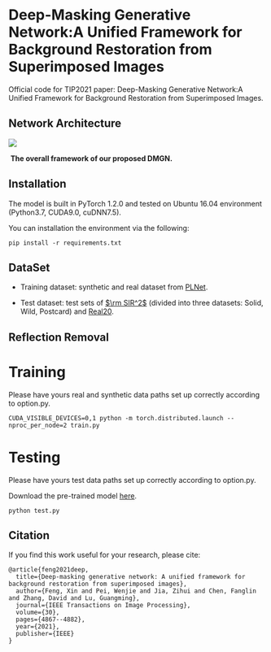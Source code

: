 # Deep-Masking Generative Network:A Unified Framework for Background Restoration from Superimposed Images

Official code for TIP2021 paper: Deep-Masking Generative Network:A Unified Framework for Background Restoration from Superimposed Images.

## Network Architecture

![](image/Network.png)

​                          **The overall framework of our proposed DMGN.**

## Installation

The model is built in PyTorch 1.2.0 and tested on Ubuntu 16.04 environment (Python3.7, CUDA9.0, cuDNN7.5).

You can installation the environment via the following:

```
pip install -r requirements.txt
```

## DataSet

- Training dataset: synthetic and real dataset from [PLNet](https://drive.google.com/drive/folders/1NYGL3wQ2pRkwfLMcV2zxXDV8JRSoVxwA).

- Test dataset: test sets of  [$\rm SIR^2$](http://rose1.ntu.edu.sg/Datasets/sir2Benchmark.asp) (divided into three datasets: Solid, Wild, Postcard) and [Real20](https://github.com/ceciliavision/perceptual-reflection-removal).

## Reflection Removal 

# Training

Please have yours real and synthetic data paths set up correctly according to option.py.

```
CUDA_VISIBLE_DEVICES=0,1 python -m torch.distributed.launch --nproc_per_node=2 train.py
```

# Testing

Please have yours test data paths set up correctly according to option.py.

Download the pre-trained model [here](https://drive.google.com/drive/folders/1qe9PMOXtFHygm6_lwayHQc9HFYiq4u9h?usp=sharing).

```
python test.py
```

## Citation

If you find this work useful for your research, please cite:

```
@article{feng2021deep,
  title={Deep-masking generative network: A unified framework for background restoration from superimposed images},
  author={Feng, Xin and Pei, Wenjie and Jia, Zihui and Chen, Fanglin and Zhang, David and Lu, Guangming},
  journal={IEEE Transactions on Image Processing},
  volume={30},
  pages={4867--4882},
  year={2021},
  publisher={IEEE}
}
```

